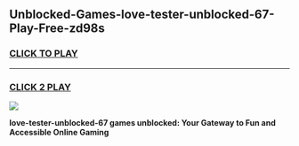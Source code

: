 
## Unblocked-Games-love-tester-unblocked-67-Play-Free-zd98s
<h3>
<a href="https://premium76.site?title=love-tester-unblocked-67&ref=18A1">CLICK TO PLAY</a></h3>
<hr>

<h3>
<a href="https://premium76.site?title=love-tester-unblocked-67&ref=18A1">CLICK 2 PLAY</a>
  
</h3>

<a href="https://premium76.site?title=love-tester-unblocked-67&ref=18A1"><img src="https://clearcache.store/games.png"></a>


**love-tester-unblocked-67 games unblocked: Your Gateway to Fun and Accessible Online Gaming**
